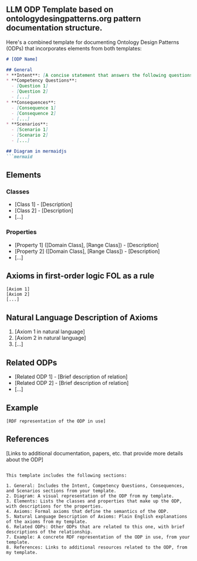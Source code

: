 ## LLM ODP Template based on ontologydesingpatterns.org pattern documentation structure.

Here's a combined template for documenting Ontology Design Patterns (ODPs) that incorporates elements from both templates:

```markdown
# [ODP Name]

## General
* **Intent**: [A concise statement that answers the following questions: What problem does the ODP solve? When to use the ODP?]
* **Competency Questions**:
  - [Question 1]
  - [Question 2]
  - [...]
* **Consequences**: 
  - [Consequence 1]
  - [Consequence 2]
  - [...]
* **Scenarios**:
  - [Scenario 1]
  - [Scenario 2]
  - [...]

## Diagram in mermaidjs
```mermaid
```

## Elements
### Classes
* [Class 1] - [Description]
* [Class 2] - [Description]
* [...]

### Properties
* [Property 1] ([Domain Class], [Range Class]) - [Description]
* [Property 2] ([Domain Class], [Range Class]) - [Description]
* [...]

## Axioms in first-order logic FOL as a rule
```
[Axiom 1]
[Axiom 2]
[...]
```

## Natural Language Description of Axioms
1. [Axiom 1 in natural language]
2. [Axiom 2 in natural language]
3. [...]

## Related ODPs
* [Related ODP 1] - [Brief description of relation]
* [Related ODP 2] - [Brief description of relation]
* [...]

## Example
```turtle
[RDF representation of the ODP in use]
```

## References
[Links to additional documentation, papers, etc. that provide more details about the ODP]
```

This template includes the following sections:

1. General: Includes the Intent, Competency Questions, Consequences, and Scenarios sections from your template.
2. Diagram: A visual representation of the ODP from my template.
3. Elements: Lists the classes and properties that make up the ODP, with descriptions for the properties.
4. Axioms: Formal axioms that define the semantics of the ODP.
5. Natural Language Description of Axioms: Plain English explanations of the axioms from my template.
6. Related ODPs: Other ODPs that are related to this one, with brief descriptions of the relationship.
7. Example: A concrete RDF representation of the ODP in use, from your template.
8. References: Links to additional resources related to the ODP, from my template.